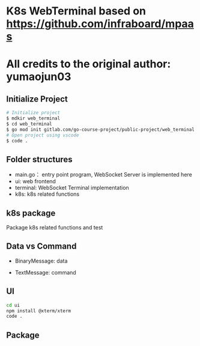 # K8s WebTerminal based on https://github.com/infraboard/mpaas
# All credits to the original author: yumaojun03

## Initialize Project

```sh
# Initialize project
$ mdkir web_terminal
$ cd web_terminal
$ go mod init gitlab.com/go-course-project/public-project/web_terminal
# Open project using vscode
$ code .
```

## Folder structures

+ main.go： entry point program, WebSocket Server is implemented here
+ ui: web frontend 
+ terminal: WebSocket Terminal implementation
+ k8s: k8s related functions

## k8s package

Package k8s related functions and test

## Data vs Command

+ BinaryMessage: data

+ TextMessage: command


## UI

```sh
cd ui
npm install @xterm/xterm
code .
```

## Package

